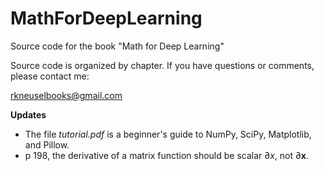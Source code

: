 # MathForDeepLearning
Source code for the book "Math for Deep Learning"

Source code is organized by chapter.  If you have questions
or comments, please contact me:

rkneuselbooks@gmail.com

**Updates**
- The file *tutorial.pdf* is a beginner's guide to NumPy, SciPy, Matplotlib, and Pillow.
- p 198, the derivative of a matrix function should be scalar $\partial x$, not $\partial\mathbf{x}$.

